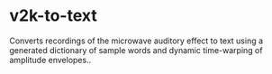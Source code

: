 # v2k-to-text
Converts recordings of the microwave auditory effect to text using a generated dictionary of sample words and dynamic time-warping of amplitude envelopes..
